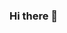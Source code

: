 ### Hi there 👋

<!--
**sajeremy/sajeremy** is a ✨ _special_ ✨ repository because its `README.md` (this file) appears on your GitHub profile.

Here are some ideas to get you started:

- 🔭 I’m currently working on ...
- 🌱 I’m currently learning ...
- 👯 I’m looking to collaborate on ...
- 🤔 I’m looking for help with ...
- 💬 Ask me about ...
- 📫 How to reach me: 9jsantiago4@gmail.com
- 😄 Pronouns: he/him/his
- ⚡ Fun fact: ...
-->
